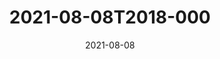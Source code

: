 ---
date: 2021-08-08
title: 2021-08-08T2018-000
hero: 2021/2021-08-08T2018-000.jpeg

# briefly describe the image…
alt: ''

# insert the closed caption text after the three-dash break…
# (include line-breaks, punctuation, and capitalization)
---